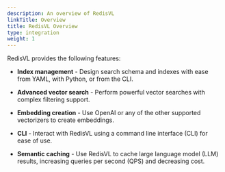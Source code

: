 ```yaml
---
description: An overview of RedisVL
linkTitle: Overview
title: RedisVL Overview
type: integration
weight: 1
---
```


RedisVL provides the following features:

- **Index management** - Design search schema and indexes with ease from YAML, with Python, or from the CLI.

- **Advanced vector search** - Perform powerful vector searches with complex filtering support.

- **Embedding creation** - Use OpenAI or any of the other supported vectorizers to create embeddings.

- **CLI** - Interact with RedisVL using a command line interface (CLI) for ease of use.

- **Semantic caching** - Use RedisVL to cache large language model (LLM) results, increasing queries per second (QPS) and decreasing cost.
